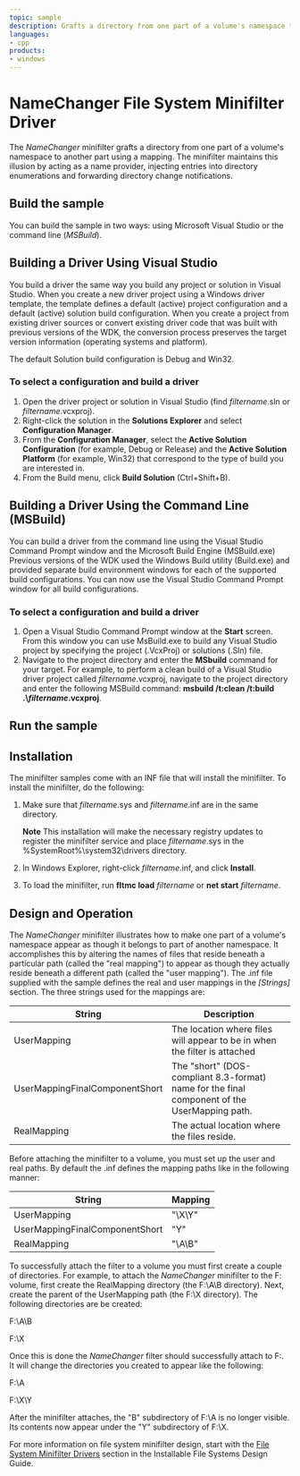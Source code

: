 ```yaml
---
topic: sample
description: Grafts a directory from one part of a volume's namespace to another part using a mapping.
languages:
- cpp
products:
- windows
---
```


<!---
    name: NameChanger File System Minifilter Driver
    platform: WDM
    language: cpp
    category: FileSystem
    description: Grafts a directory from one part of a volume's namespace to another part using a mapping.
    samplefwlink: http://go.microsoft.com/fwlink/p/?LinkId=617652
--->

# NameChanger File System Minifilter Driver

The *NameChanger* minifilter grafts a directory from one part of a volume's namespace to another part using a mapping. The minifilter maintains this illusion by acting as a name provider, injecting entries into directory enumerations and forwarding directory change notifications.


Build the sample
----------------

You can build the sample in two ways: using Microsoft Visual Studio or the command line (*MSBuild*).

Building a Driver Using Visual Studio
-------------------------------------

You build a driver the same way you build any project or solution in Visual Studio. When you create a new driver project using a Windows driver template, the template defines a default (active) project configuration and a default (active) solution build configuration. When you create a project from existing driver sources or convert existing driver code that was built with previous versions of the WDK, the conversion process preserves the target version information (operating systems and platform).

The default Solution build configuration is Debug and Win32.

### To select a configuration and build a driver

1.  Open the driver project or solution in Visual Studio (find *filtername*.sln or *filtername*.vcxproj).
2.  Right-click the solution in the **Solutions Explorer** and select **Configuration Manager**.
3.  From the **Configuration Manager**, select the **Active Solution Configuration** (for example, Debug or Release) and the **Active Solution Platform** (for example, Win32) that correspond to the type of build you are interested in.
4.  From the Build menu, click **Build Solution** (Ctrl+Shift+B).

Building a Driver Using the Command Line (MSBuild)
--------------------------------------------------

You can build a driver from the command line using the Visual Studio Command Prompt window and the Microsoft Build Engine (MSBuild.exe) Previous versions of the WDK used the Windows Build utility (Build.exe) and provided separate build environment windows for each of the supported build configurations. You can now use the Visual Studio Command Prompt window for all build configurations.

### To select a configuration and build a driver

1.  Open a Visual Studio Command Prompt window at the **Start** screen. From this window you can use MsBuild.exe to build any Visual Studio project by specifying the project (.VcxProj) or solutions (.Sln) file.
2.  Navigate to the project directory and enter the **MSbuild** command for your target. For example, to perform a clean build of a Visual Studio driver project called *filtername*.vcxproj, navigate to the project directory and enter the following MSBuild command: **msbuild /t:clean /t:build .\\***filtername***.vcxproj**.

Run the sample
--------------

Installation
------------

The minifilter samples come with an INF file that will install the minifilter. To install the minifilter, do the following:

1.  Make sure that *filtername*.sys and *filtername*.inf are in the same directory.

    **Note** This installation will make the necessary registry updates to register the minifilter service and place *filtername*.sys in the %SystemRoot%\\system32\\drivers directory.

2.  In Windows Explorer, right-click *filtername*.inf, and click **Install**.

3.  To load the minifilter, run **fltmc load** *filtername* or **net start** *filtername*.

Design and Operation
--------------------

The *NameChanger* minifilter illustrates how to make one part of a volume's namespace appear as though it belongs to part of another namespace. It accomplishes this by altering the names of files that reside beneath a particular path (called the "real mapping") to appear as though they actually reside beneath a different path (called the "user mapping"). The .inf file supplied with the sample defines the real and user mappings in the *[Strings]* section. The three strings used for the mappings are:

String | Description
-------|-------------
UserMapping | The location where files will appear to be in when the filter is attached
UserMappingFinalComponentShort | The "short" (DOS-compliant 8.3-format) name for the final component of the UserMapping path.
RealMapping | The actual location where the files reside.

Before attaching the minifilter to a volume, you must set up the user and real paths. By default the .inf defines the mapping paths like in the following manner:

String | Mapping
-------|--------
UserMapping | "\X\Y"
UserMappingFinalComponentShort | "Y"
RealMapping | "\A\B"

To successfully attach the filter to a volume you must first create a couple of directories. For example, to attach the *NameChanger* minifilter to the F: volume, first create the RealMapping directory (the F:\\A\\B directory). Next, create the parent of the UserMapping path (the F:\\X directory). The following directories are be created:

F:\\A\\B

F:\\X

Once this is done the *NameChanger* filter should successfully attach to F:. It will change the directories you created to appear like the following:

F:\\A

F:\\X\\Y

After the minifilter attaches, the "B" subdirectory of F:\\A is no longer visible. Its contents now appear under the "Y" subdirectory of F:\\X.

For more information on file system minifilter design, start with the [File System Minifilter Drivers](http://msdn.microsoft.com/en-us/library/windows/hardware/ff540402) section in the Installable File Systems Design Guide.
